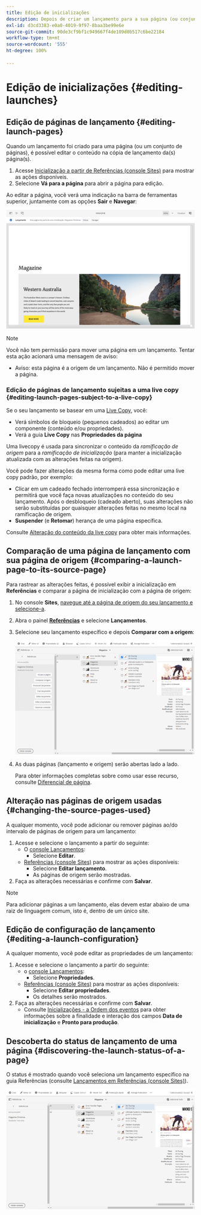 ```yaml
---
title: Edição de inicializações
description: Depois de criar um lançamento para a sua página (ou conjunto de páginas), você pode editar o conteúdo na cópia de lançamento da(s) página(s).
exl-id: d3cd3383-e0a0-4019-9f97-8baa3be99e6e
source-git-commit: 90de3cf9bf1c949667f4de109d0b517c6be22184
workflow-type: tm+mt
source-wordcount: '555'
ht-degree: 100%

---
```


# Edição de inicializações {#editing-launches}

## Edição de páginas de lançamento {#editing-launch-pages}

Quando um lançamento foi criado para uma página (ou um conjunto de páginas), é possível editar o conteúdo na cópia de lançamento da(s) página(s).

1. Acesse [Inicialização a partir de Referências (console Sites)](/help/sites-cloud/authoring/launches/overview.md#launches-in-references-sites-console) para mostrar as ações disponíveis.
1. Selecione **Vá para a página** para abrir a página para edição.

Ao editar a página, você verá uma indicação na barra de ferramentas superior, juntamente com as opções **Sair** e **Navegar**:

![Sair e navegar lançamento no editor de páginas](/help/sites-cloud/authoring/assets/launches-edit-01.png)

>[!NOTE]
>
>Você não tem permissão para mover uma página em um lançamento. Tentar esta ação acionará uma mensagem de aviso:
>
>* Aviso: esta página é a origem de um lançamento. Não é permitido mover a página.


### Edição de páginas de lançamento sujeitas a uma live copy {#editing-launch-pages-subject-to-a-live-copy}

Se o seu lançamento se basear em uma [Live Copy](/help/sites-cloud/administering/msm/overview.md), você:

* Verá símbolos de bloqueio (pequenos cadeados) ao editar um componente (conteúdo e/ou propriedades).
* Verá a guia **Live Copy** nas **Propriedades da página**

Uma livecopy é usada para sincronizar o conteúdo da *ramificação de origem* para a *ramificação de inicialização* (para manter a inicialização atualizada com as alterações feitas na origem).

Você pode fazer alterações da mesma forma como pode editar uma live copy padrão, por exemplo:

* Clicar em um cadeado fechado interromperá essa sincronização e permitirá que você faça novas atualizações no conteúdo do seu lançamento. Após o desbloqueio (cadeado aberto), suas alterações não serão substituídas por quaisquer alterações feitas no mesmo local na ramificação de origem.
* **Suspender** (e **Retomar**) herança de uma página específica.

Consulte [Alteração do conteúdo da live copy](/help/sites-cloud/administering/msm/creating-live-copies.md) para obter mais informações.

## Comparação de uma página de lançamento com sua página de origem {#comparing-a-launch-page-to-its-source-page}

Para rastrear as alterações feitas, é possível exibir a inicialização em **Referências** e comparar a página de inicialização com a página de origem:

1. No console **Sites**, [navegue até a página de origem do seu lançamento e selecione-a](/help/sites-cloud/authoring/getting-started/basic-handling.md#viewing-and-selecting-resources).
1. Abra o painel **[Referências](/help/sites-cloud/authoring/getting-started/basic-handling.md#references)** e selecione **Lançamentos**.
1. Selecione seu lançamento específico e depois **Comparar com a origem**:

   ![Comparação do lançamento com a origem](/help/sites-cloud/authoring/assets/launches-compare.png)

1. As duas páginas (lançamento e origem) serão abertas lado a lado.

   Para obter informações completas sobre como usar esse recurso, consulte [Diferencial de página](/help/sites-cloud/authoring/features/page-diff.md).

## Alteração nas páginas de origem usadas {#changing-the-source-pages-used}

A qualquer momento, você pode adicionar ou remover páginas ao/do intervalo de páginas de origem para um lançamento:

1. Acesse e selecione o lançamento a partir do seguinte:
   * O [console Lançamentos](/help/sites-cloud/authoring/launches/overview.md#the-launches-console):
      * Selecione **Editar**.
   * [Referências (console Sites)](/help/sites-cloud/authoring/launches/overview.md#launches-in-references-sites-console) para mostrar as ações disponíveis:
      * Selecione **Editar lançamento**.
      * As páginas de origem serão mostradas.
1. Faça as alterações necessárias e confirme com **Salvar**.

>[!NOTE]
>
>Para adicionar páginas a um lançamento, elas devem estar abaixo de uma raiz de linguagem comum, isto é, dentro de um único site.

## Edição de configuração de lançamento {#editing-a-launch-configuration}

A qualquer momento, você pode editar as propriedades de um lançamento:

1. Acesse e selecione o lançamento a partir do seguinte:
   * o [console Lançamentos](/help/sites-cloud/authoring/launches/overview.md#the-launches-console):
      * Selecione **Propriedades**.
   * [Referências (console Sites)](/help/sites-cloud/authoring/launches/overview.md#launches-in-references-sites-console) para mostrar as ações disponíveis:
      * Selecione **Editar propriedades**.
      * Os detalhes serão mostrados.
1. Faça as alterações necessárias e confirme com **Salvar**.
   * Consulte [Inicializações - a Ordem dos eventos](/help/sites-cloud/authoring/launches/overview.md#launches-the-order-of-events) para obter informações sobre a finalidade e interação dos campos **Data de inicialização** e **Pronto para produção**.

## Descoberta do status de lançamento de uma página {#discovering-the-launch-status-of-a-page}

O status é mostrado quando você seleciona um lançamento específico na guia Referências (consulte [Lançamentos em Referências (console Sites)](/help/sites-cloud/authoring/launches/overview.md#launches-in-references-sites-console)).

![Descobrindo o status de lançamento](/help/sites-cloud/authoring/assets/launches-status.png)

